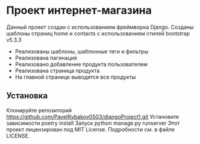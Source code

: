 # Проект интернет-магазина
Данный проект создан с использованием фреймворка Django.
Созданы шаблоны страниц home и contacts с использованием стилей bootstrap v5.3.3

- Реализованы шаблоны, шаблонные теги и фильтры
- Реализована пагинация
- Реализовано добавление продукта пользователем
- Реализована страница продукта
- На главной странице выводятся все продукты

## Установка
Клонируйте репозиторий
  https://github.com/PavelRybakov0503/djangoProject1.git
Установите зависимости
   poetry install
Запуск
  python manage.py runserver
Этот проект лицензирован под MIT License. Подробности см. в файле LICENSE.
